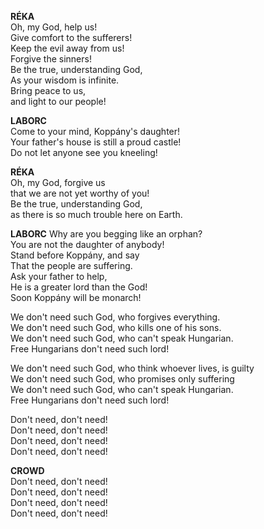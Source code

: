 **RÉKA**  
Oh, my God, help us!  
Give comfort to the sufferers!  
Keep the evil away from us!  
Forgive the sinners!  
Be the true, understanding God,  
As your wisdom is infinite.  
Bring peace to us,  
and light to our people!

**LABORC**  
Come to your mind, Koppány's daughter!  
Your father's house is still a proud castle!  
Do not let anyone see you kneeling!  

**RÉKA**  
Oh, my God, forgive us  
that we are not yet worthy of you!  
Be the true, understanding God,  
as there is so much trouble here on Earth.

**LABORC**
Why are you begging like an orphan?  
You are not the daughter of anybody!  
Stand before Koppány, and say  
That the people are suffering.  
Ask your father to help,  
He is a greater lord than the God!  
Soon Koppány will be monarch!

We don't need such God, who forgives everything.  
We don't need such God, who kills one of his sons.  
We don't need such God, who can't speak Hungarian.  
Free Hungarians don't need such lord!

We don't need such God, who think whoever lives, is guilty  
We don't need such God, who promises only suffering  
We don't need such God, who can't speak Hungarian.  
Free Hungarians don't need such lord!

Don't need, don't need!  
Don't need, don't need!  
Don't need, don't need!  
Don't need, don't need!  

**CROWD**  
Don't need, don't need!  
Don't need, don't need!  
Don't need, don't need!  
Don't need, don't need!  

